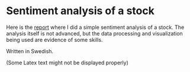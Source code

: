 # Sentiment analysis of a stock

Here is the [report](Report/report.md) where I did a simple sentiment analysis of a stock. The analysis itself is not advanced, but the data processing and visualization being used are evidence of some skills.

Written in Swedish.

(Some Latex text might not be displayed properly)